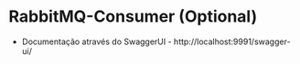 # RabbitMQ-Consumer (Optional)

- Documentação através do SwaggerUI - http://localhost:9991/swagger-ui/
